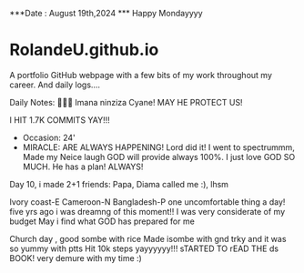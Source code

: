 ***Date : August 19th,2024 *** Happy Mondayyyy
# RolandeU.github.io

A portfolio GitHub webpage with a few bits of my work throughout my career. And daily logs....

Daily Notes:
💚🙏🏾 Imana ninziza Cyane! MAY HE PROTECT US!

I HIT 1.7K COMMITS YAY!!!

- Occasion: 24'
- MIRACLE: ARE ALWAYS HAPPENING!
Lord did it! I went to spectrummm, Made my Neice laugh
GOD will provide always 100%. I just love GOD SO MUCH. He has a plan!
ALWAYS!

Day 10, i made 2+1 friends:
Papa, Diama called me :), lhsm

Ivory coast-E
Cameroon-N
Bangladesh-P
one uncomfortable thing a day!
five yrs ago i was dreamng of this moment!!
I was very considerate of my budget
May i find what GOD has prepared for me

Church day , good sombe with rice
Made isombe with gnd trky and it was so yummy with ptts
Hit 10k steps yayyyyyy!!!
sTARTED TO rEAD THE ds BOOK! very demure with my time :)






